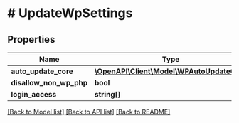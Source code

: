 # # UpdateWpSettings

## Properties

Name | Type | Description | Notes
------------ | ------------- | ------------- | -------------
**auto_update_core** | [**\OpenAPI\Client\Model\WPAutoUpdateCore**](WPAutoUpdateCore.md) |  | [optional]
**disallow_non_wp_php** | **bool** |  | [optional]
**login_access** | **string[]** |  | [optional]

[[Back to Model list]](../../README.md#models) [[Back to API list]](../../README.md#endpoints) [[Back to README]](../../README.md)
